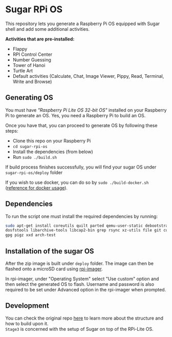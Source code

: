 # Sugar RPi OS

This repository lets you generate a Raspberry Pi OS equipped with Sugar shell and add some additional activities.

**Activities that are pre-installed:**
- Flappy 
- RPI Control Center
- Number Guessing
- Tower of Hanoi
- Turtle Art
- Default activities (Calculate, Chat, Image Viewer, Pippy, Read, Terminal, Write and Browse)


## Generating OS
You must have *"Raspberry Pi Lite OS 32-bit OS"* installed on your Raspberry Pi to generate an OS. Yes, you need a Raspberry Pi to build an OS.

Once you have that, you can proceed to generate OS by following these steps:
- Clone this repo on your Raspberry Pi
- `cd sugar-rpi-os`
- Install the dependencies (from below)
- Run `sudo ./build.sh` 

If build process finishes successfully, you will find your sugar OS under `sugar-rpi-os/deploy` folder

If you wish to use docker, you can do so by `sudo ./build-docker.sh`\
([reference for docker usage](https://github.com/RPi-Distro/pi-gen/#:~:text=for%20finer%20details.-,Docker%20Build,are%20already%20set%20by%20the%20script%20and%20should%20not%20be%20redefined.,-Stage%20Anatomy)).


## Dependencies

To run the script one must install the required dependencies by running:

```bash
sudo apt-get install coreutils quilt parted qemu-user-static debootstrap zerofree zip \
dosfstools libarchive-tools libcap2-bin grep rsync xz-utils file git curl bc \
gpg pigz xxd arch-test
```


## Installation of the sugar OS

After the zip image is built under `deploy` folder. The image can then be flashed onto a microSD card using [rpi-imager](https://www.raspberrypi.com/software). 

In rpi-imager, under "Operating System" select "Use custom" option and then select the generated OS to flash. Username and password is also required to be set under Advanced option in the rpi-imager when prompted.


## Development

You can check the original repo [here](https://github.com/RPi-Distro/pi-gen/) to learn more about the structure and how to build upon it.\
`Stage3` is concerned with the setup of Sugar on top of the RPi-Lite OS.